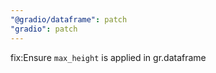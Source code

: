 ```yaml
---
"@gradio/dataframe": patch
"gradio": patch
---
```


fix:Ensure `max_height` is applied in gr.dataframe
